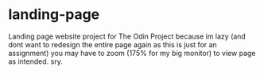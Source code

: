 # landing-page
Landing page website project for The Odin Project
because im lazy (and dont want to redesign the entire page again as this is just for an assignment) you may have to zoom (175% for my big monitor) to view page as intended. sry.
